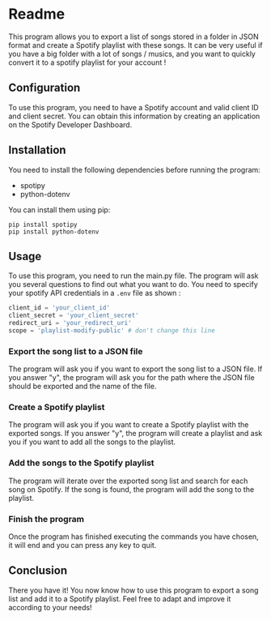 # Readme

This program allows you to export a list of songs stored in a folder in JSON format and create a Spotify playlist with these songs. It can be very useful if you have a big folder with a lot of songs / musics, and you want to quickly convert it to a spotify playlist for your account !

## Configuration

To use this program, you need to have a Spotify account and valid client ID and client secret. You can obtain this information by creating an application on the Spotify Developer Dashboard.

## Installation

You need to install the following dependencies before running the program:

- spotipy
- python-dotenv

You can install them using pip:

```
pip install spotipy
pip install python-dotenv
```

## Usage

To use this program, you need to run the main.py file. The program will ask you several questions to find out what you want to do.
You need to specify your spotify API credentials in a `.env` file as shown :

```py
client_id = 'your_client_id'
client_secret = 'your_client_secret'
redirect_uri = 'your_redirect_uri'
scope = 'playlist-modify-public' # don't change this line
```

### Export the song list to a JSON file

The program will ask you if you want to export the song list to a JSON file. If you answer "y", the program will ask you for the path where the JSON file should be exported and the name of the file.

### Create a Spotify playlist

The program will ask you if you want to create a Spotify playlist with the exported songs. If you answer "y", the program will create a playlist and ask you if you want to add all the songs to the playlist.

### Add the songs to the Spotify playlist

The program will iterate over the exported song list and search for each song on Spotify. If the song is found, the program will add the song to the playlist.

### Finish the program

Once the program has finished executing the commands you have chosen, it will end and you can press any key to quit.

## Conclusion
There you have it! You now know how to use this program to export a song list and add it to a Spotify playlist. Feel free to adapt and improve it according to your needs!
